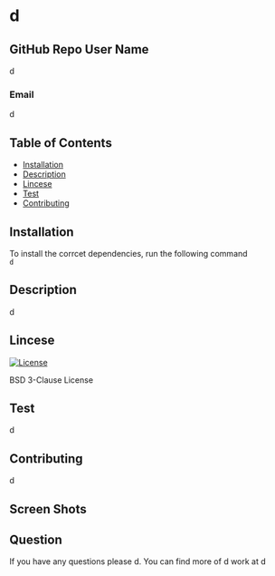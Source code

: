 # d
  ## GitHub Repo User Name
  d
  ### Email
  d
   ## Table of Contents
  * [Installation](#Installation)
  * [Description](#Description)
  * [Lincese](#Lincese)
  * [Test](#Test)
  * [Contributing](#Contributing)
 ## Installation
 To install the corrcet dependencies, run the following command<br>
 ```d```
 ## Description
  d
## Lincese
  [![License](https://img.shields.io/badge/License-BSD_3--Clause-blue.svg)](https://opensource.org/licenses/BSD-3-Clause)
  
  
  BSD 3-Clause License
## Test
  d
## Contributing
  d
## Screen Shots
## Question
  If you have any questions please d. You can find more of d work at d
